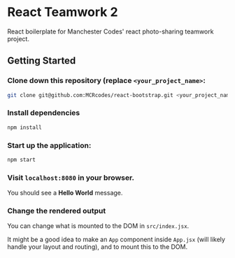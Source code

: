 # React Teamwork 2

React boilerplate for Manchester Codes' react photo-sharing teamwork project.

## Getting Started

### Clone down this repository (replace `<your_project_name>`:

```bash
git clone git@github.com:MCRcodes/react-bootstrap.git <your_project_name>
```

### Install dependencies

```bash
npm install
```

### Start up the application:

```bash
npm start
```

### Visit `localhost:8080` in your browser.

You should see a **Hello World** message.

### Change the rendered output

You can change what is mounted to the DOM in `src/index.jsx`.

It might be a good idea to make an `App` component inside `App.jsx` (will likely handle your layout and routing), and to mount this to the DOM.
